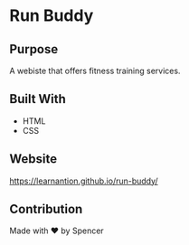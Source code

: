 # Run Buddy

## Purpose 
A webiste that offers fitness training services. 

## Built With 
* HTML 
* CSS 

## Website 
https://learnantion.github.io/run-buddy/ 

## Contribution 
Made with ❤️ by Spencer 
